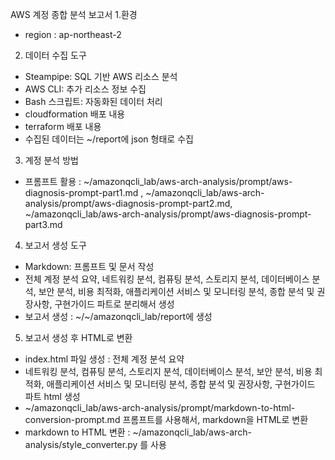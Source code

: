 AWS 계정 종합 분석 보고서
1.환경
- region : ap-northeast-2

2. 데이터 수집 도구
- Steampipe: SQL 기반 AWS 리소스 분석
- AWS CLI: 추가 리소스 정보 수집
- Bash 스크립트: 자동화된 데이터 처리
- cloudformation 배포 내용
- terraform 배포 내용
- 수집된 데이터는 ~/report에 json 형태로 수집

3. 계정 분석 방법
- 프롬프트 활용 : ~/amazonqcli_lab/aws-arch-analysis/prompt/aws-diagnosis-prompt-part1.md , ~/amazonqcli_lab/aws-arch-analysis/prompt/aws-diagnosis-prompt-part2.md, ~/amazonqcli_lab/aws-arch-analysis/prompt/aws-diagnosis-prompt-part3.md
  
4. 보고서 생성 도구
- Markdown: 프롬프트 및 문서 작성
- 전체 계정 분석 요약, 네트워킹 분석, 컴퓨팅 분석, 스토리지 분석, 데이터베이스 분석, 보안 분석, 비용 최적화, 애플리케이션 서비스 및 모니터링 분석, 종합 분석 및 권장사항, 구현가이드 파트로 분리해서 생성
- 보고서 생성 : ~/~/amazonqcli_lab/report에 생성

5. 보고서 생성 후 HTML로 변환
- index.html 파일 생성 : 전체 계정 분석 요약
- 네트워킹 분석, 컴퓨팅 분석, 스토리지 분석, 데이터베이스 분석, 보안 분석, 비용 최적화, 애플리케이션 서비스 및 모니터링 분석, 종합 분석 및 권장사항, 구현가이드 파트 html 생성
- ~/amazonqcli_lab/aws-arch-analysis/prompt/markdown-to-html-conversion-prompt.md 프롬프트를 사용해서, markdown을 HTML로 변환
- markdown to HTML 변환 : ~/amazonqcli_lab/aws-arch-analysis/style_converter.py 를 사용

